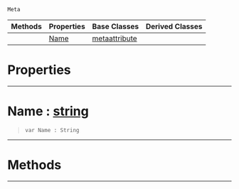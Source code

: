  `Meta`

|Methods|Properties|Base Classes|Derived Classes|
|---|---|---|---|
| |[ Name](https://github.com/ArendDanielek/ZeroDocsTest/blob/master/code_reference/class_reference/metagroup.markdown#name-zero-engine-documen)|[metaattribute](https://github.com/ArendDanielek/ZeroDocsTest/blob/master/code_reference/class_reference/metaattribute.markdown)| |


 #  Properties


---  
 #  Name : [string](https://github.com/ArendDanielek/ZeroDocsTest/blob/master/code_reference/zilch_base_types/string.markdown)

> 
> ``` lang=cpp, name=Zilch
> var Name : String


---  
 #  Methods


---  
 
  
  
  
  
  
  
  

 